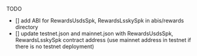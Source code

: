 TODO

- [] add ABI for RewardsUsdsSpk, RewardsLsskySpk in abis/rewards directory
- [] update testnet.json and mainnet.json with RewardsUsdsSpk, RewardsLsskySpk contract address (use mainnet address in testnet if there is no testnet deployment)
